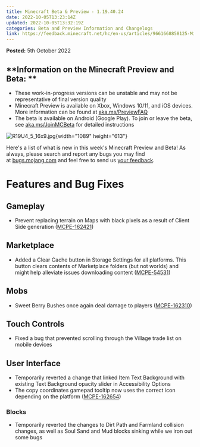 ```yaml
---
title: Minecraft Beta & Preview - 1.19.40.24
date: 2022-10-05T13:23:14Z
updated: 2022-10-05T13:32:19Z
categories: Beta and Preview Information and Changelogs
link: https://feedback.minecraft.net/hc/en-us/articles/9661668858125-Minecraft-Beta-Preview-1-19-40-24
---
```


**Posted:** 5th October 2022

## **Information on the Minecraft Preview and Beta: **

-   These work-in-progress versions can be unstable and may not be representative of final version quality
-   Minecraft Preview is available on Xbox, Windows 10/11, and iOS devices. More information can be found at [aka.ms/PreviewFAQ](http://aka.ms/PreviewFAQ)
-   The beta is available on Android (Google Play). To join or leave the beta, see [aka.ms/JoinMCBeta](https://aka.ms/JoinMCBeta) for detailed instructions

![R19U4_5_16x9.jpg](https://feedback.minecraft.net/hc/article_attachments/9661681766285){width="1089" height="613"}

Here\'s a list of what is new in this week\'s Minecraft Preview and Beta! As always, please search and report any bugs you may find at [bugs.mojang.com](https://bugs.mojang.com/) and feel free to send us [your feedback](https://aka.ms/MinecraftBetaFeedback).

# **Features and Bug Fixes**

## **Gameplay**

-   Prevent replacing terrain on Maps with black pixels as a result of Client Side generation ([MCPE-162421](https://bugs.mojang.com/browse/MCPE-162421))

## **Marketplace**

-   Added a Clear Cache button in Storage Settings for all platforms. This button clears contents of Marketplace folders (but not worlds) and might help alleviate issues downloading content ([MCPE-54531](https://bugs.mojang.com/browse/MCPE-54531))

## **Mobs**

-   Sweet Berry Bushes once again deal damage to players ([MCPE-162310](https://bugs.mojang.com/browse/MCPE-162310))

## **Touch Controls**

-   Fixed a bug that prevented scrolling through the Village trade list on mobile devices

## **User Interface**

-   Temporarily reverted a change that linked Item Text Background with existing Text Background opacity slider in Accessibility Options
-   The copy coordinates gamepad tooltip now uses the correct icon depending on the platform ([MCPE-162654](https://bugs.mojang.com/browse/MCPE-162654))

### **Blocks**

-   Temporarily reverted the changes to Dirt Path and Farmland collision changes, as well as Soul Sand and Mud blocks sinking while we iron out some bugs
